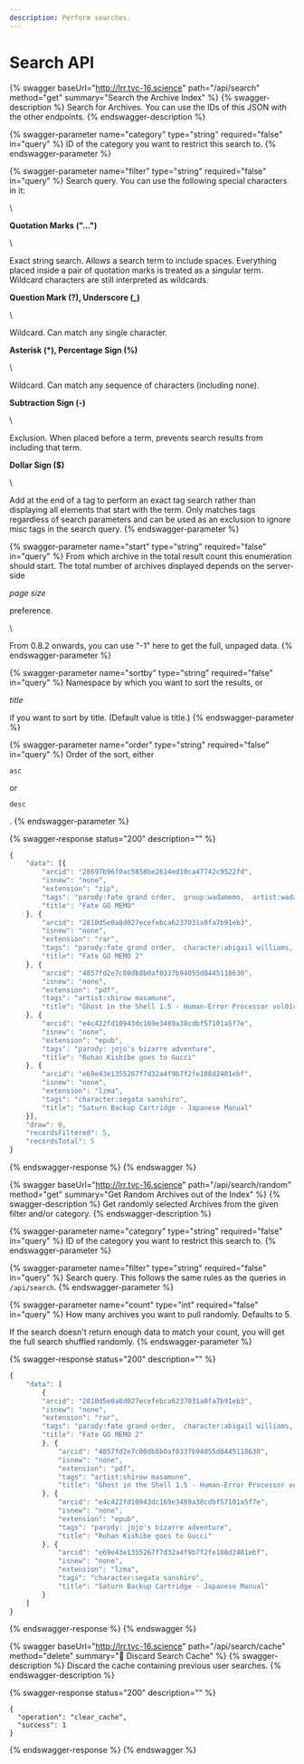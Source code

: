 ```yaml
---
description: Perform searches.
---
```


# Search API

{% swagger baseUrl="http://lrr.tvc-16.science" path="/api/search" method="get" summary="Search the Archive Index" %}
{% swagger-description %}
Search for Archives. You can use the IDs of this JSON with the other endpoints.
{% endswagger-description %}

{% swagger-parameter name="category" type="string" required="false" in="query" %}
ID of the category you want to restrict this search to.
{% endswagger-parameter %}

{% swagger-parameter name="filter" type="string" required="false" in="query" %}
Search query. You can use the following special characters in it:

\




**Quotation Marks ("...")**

\


Exact string search. Allows a search term to include spaces. Everything placed inside a pair of quotation marks is treated as a singular term. Wildcard characters are still interpreted as wildcards.

**Question Mark (?), Underscore (_)**

\


Wildcard. Can match any single character.

**Asterisk (*), Percentage Sign (%)**

\


Wildcard. Can match any sequence of characters (including none).

**Subtraction Sign (-)**

\


Exclusion. When placed before a term, prevents search results from including that term.

**Dollar Sign ($)**

\


Add at the end of a tag to perform an exact tag search rather than displaying all elements that start with the term. Only matches tags regardless of search parameters and can be used as an exclusion to ignore misc tags in the search query.
{% endswagger-parameter %}

{% swagger-parameter name="start" type="string" required="false" in="query" %}
From which archive in the total result count this enumeration should start. The total number of archives displayed depends on the server-side 

_page size_

 preference.

\


From 0.8.2 onwards, you can use "-1" here to get the full, unpaged data.
{% endswagger-parameter %}

{% swagger-parameter name="sortby" type="string" required="false" in="query" %}
Namespace by which you want to sort the results, or 

_title_

 if you want to sort by title. (Default value is title.)
{% endswagger-parameter %}

{% swagger-parameter name="order" type="string" required="false" in="query" %}
Order of the sort, either 

`asc`

 or 

`desc`

.
{% endswagger-parameter %}

{% swagger-response status="200" description="" %}
```javascript
{
    "data": [{
        "arcid": "28697b96f0ac5858be2614ed10ca47742c9522fd",
        "isnew": "none",
        "extension": "zip",
        "tags": "parody:fate grand order,  group:wadamemo,  artist:wada rco,  artbook,  full color",
        "title": "Fate GO MEMO"
    }, {
        "arcid": "2810d5e0a8d027ecefebca6237031a0fa7b91eb3",
        "isnew": "none",
        "extension": "rar",
        "tags": "parody:fate grand order,  character:abigail williams,  character:artoria pendragon alter,  character:asterios,  character:ereshkigal,  character:gilgamesh,  character:hans christian andersen,  character:hassan of serenity,  character:hector,  character:helena blavatsky,  character:irisviel von einzbern,  character:jeanne alter,  character:jeanne darc,  character:kiara sessyoin,  character:kiyohime,  character:lancer,  character:martha,  character:minamoto no raikou,  character:mochizuki chiyome,  character:mordred pendragon,  character:nitocris,  character:oda nobunaga,  character:osakabehime,  character:penthesilea,  character:queen of sheba,  character:rin tosaka,  character:saber,  character:sakata kintoki,  character:scheherazade,  character:sherlock holmes,  character:suzuka gozen,  character:tamamo no mae,  character:ushiwakamaru,  character:waver velvet,  character:xuanzang,  character:zhuge liang,  group:wadamemo,  artist:wada rco,  artbook,  full color",
        "title": "Fate GO MEMO 2"
    }, {
        "arcid": "4857fd2e7c00db8b0af0337b94055d8445118630",
        "isnew": "none",
        "extension": "pdf",
        "tags": "artist:shirow masamune",
        "title": "Ghost in the Shell 1.5 - Human-Error Processor vol01ch01"
    }, {
        "arcid": "e4c422fd10943dc169e3489a38cdbf57101a5f7e",
        "isnew": "none",
        "extension": "epub",
        "tags": "parody: jojo's bizarre adventure",
        "title": "Rohan Kishibe goes to Gucci"
    }, {
        "arcid": "e69e43e1355267f7d32a4f9b7f2fe108d2401ebf",
        "isnew": "none",
        "extension": "lzma",
        "tags": "character:segata sanshiro",
        "title": "Saturn Backup Cartridge - Japanese Manual"
    }],
    "draw": 0,
    "recordsFiltered": 5,
    "recordsTotal": 5
}
```
{% endswagger-response %}
{% endswagger %}

{% swagger baseUrl="http://lrr.tvc-16.science" path="/api/search/random" method="get" summary="Get Random Archives out of the Index" %}
{% swagger-description %}
Get randomly selected Archives from the given filter and/or category.
{% endswagger-description %}

{% swagger-parameter name="category" type="string" required="false" in="query" %}
ID of the category you want to restrict this search to.
{% endswagger-parameter %}

{% swagger-parameter name="filter" type="string" required="false" in="query" %}
Search query. This follows the same rules as the queries in `/api/search`.
{% endswagger-parameter %}

{% swagger-parameter name="count" type="int" required="false" in="query" %}
How many archives you want to pull randomly. Defaults to 5.  

If the search doesn't return enough data to match your count, you will get the full search shuffled randomly.
{% endswagger-parameter %}

{% swagger-response status="200" description="" %}
```javascript
{
    "data": [
        {
        "arcid": "2810d5e0a8d027ecefebca6237031a0fa7b91eb3",
        "isnew": "none",
        "extension": "rar",
        "tags": "parody:fate grand order,  character:abigail williams,  character:artoria pendragon alter,  character:asterios,  character:ereshkigal,  character:gilgamesh,  character:hans christian andersen,  character:hassan of serenity,  character:hector,  character:helena blavatsky,  character:irisviel von einzbern,  character:jeanne alter,  character:jeanne darc,  character:kiara sessyoin,  character:kiyohime,  character:lancer,  character:martha,  character:minamoto no raikou,  character:mochizuki chiyome,  character:mordred pendragon,  character:nitocris,  character:oda nobunaga,  character:osakabehime,  character:penthesilea,  character:queen of sheba,  character:rin tosaka,  character:saber,  character:sakata kintoki,  character:scheherazade,  character:sherlock holmes,  character:suzuka gozen,  character:tamamo no mae,  character:ushiwakamaru,  character:waver velvet,  character:xuanzang,  character:zhuge liang,  group:wadamemo,  artist:wada rco,  artbook,  full color",
        "title": "Fate GO MEMO 2"
        }, {
            "arcid": "4857fd2e7c00db8b0af0337b94055d8445118630",
            "isnew": "none",
            "extension": "pdf",
            "tags": "artist:shirow masamune",
            "title": "Ghost in the Shell 1.5 - Human-Error Processor vol01ch01"
        }, {
            "arcid": "e4c422fd10943dc169e3489a38cdbf57101a5f7e",
            "isnew": "none",
            "extension": "epub",
            "tags": "parody: jojo's bizarre adventure",
            "title": "Rohan Kishibe goes to Gucci"
        }, {
            "arcid": "e69e43e1355267f7d32a4f9b7f2fe108d2401ebf",
            "isnew": "none",
            "extension": "lzma",
            "tags": "character:segata sanshiro",
            "title": "Saturn Backup Cartridge - Japanese Manual"
        }
    ]
}
```
{% endswagger-response %}
{% endswagger %}

{% swagger baseUrl="http://lrr.tvc-16.science" path="/api/search/cache" method="delete" summary="🔑 Discard Search Cache" %}
{% swagger-description %}
Discard the cache containing previous user searches.
{% endswagger-description %}

{% swagger-response status="200" description="" %}
```
{
  "operation": "clear_cache",
  "success": 1
}
```
{% endswagger-response %}
{% endswagger %}
